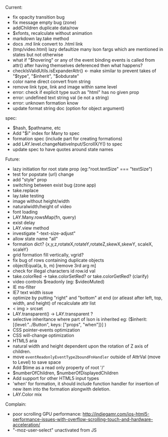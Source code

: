 
Current:
  - fix opacity transition bug
  - fix message empty bug (zone)
  - addChildren duplicate data/row
  - $xfonts, recalculate without animation
  - markdown lay.take method
  - docs .md link convert to .html link
  - (tmp/video.html) lazy defaultize many lson fargs which are mentioned in states but not otherwise
  - what if "$hovering" or any of the event binding events
    is called from attr() after having themselves deferenced
    then what happens?
  - checkIsValidUtils.isExpanderAttr() <- make similar to prevent takes of "$type", "$inherit", "$obdurate"
  - color name direct convert from string
  - remove link type, link and image within same level
  - error: check if explicit type such as "html" has no given prop
  - error: undefined text string val (ie not a string)
  - error: unknown formation know
  - update format string doc (option for object argument)

  spec:
  - $hash, $pathname, etc
  - Add "$i" index for Many to spec
  - formation spec (include part for creating formations)
  - add LAY.level.changeNativeInput/ScrollX/Y() to spec
  - update spec to have quotes around state names

Future:
  - lazy initiation for root state prop
    (eg:"root.textSize" === "textSize")
  - test for popstate (url) change
  - add "style" prop
  - switching between exist bug (zone app)
  - take.replace
  - lay.take testing
  - image without height/width
  - naturalwidth/height of video
  - font loading
  - LAY.Many.rowsMap(fn, query)
  - exist delay
  - LAY.view method
  - investigate "-text-size-adjust"
  - allow state name "all"
  - formation dict? {x,y,z,rotateX,rotateY,rotateZ,skewX,skewY, scaleX, scaleY}
  - grid formation fill vertically, vgrid?
  - fix bug of rows containing duplicate objects
  - objectEqual(a, b, m) [remove 3rd arg m]
  - check for illegal characters id row.id val
  - take.colorRed -> take.colorSetRed? or take.colorGetRed? (clarify)
  - video controls $readonly (eg: $videoMuted)
  - IE ms-filter
  - IE7 text width issue
  - optimize by putting "right" and "bottom" at end (or atleast after left, top, width, and height) of recalculate attr list
  - < img > srcset
  - LAY.transparent() -> LAY.transparent ?
  - selective inheritance where part of lson is inherited
    eg: ($inherit: [{level:"../Button", keys: ["props", "when"]}] )
  - CSS pointer-events optimization
  - CSS will-change optimization
  - HTML5 aria
  - natural width and height dependent upon the rotation of Z axis of children.
  - move `eventReadonlyEventType2boundFnHandler` outside of AttrVal (move to Level) to save space
  - Add $time as a read only property of root '/'
  - $numberOfChildren, $numberOfDisplayedChildren
  - Add support for other HTML5 input types
  - 'when' for formation, it should include function handler for insertion of new item into the formation alongwith deletion.
  - LAY.Color mix


Complain:
  - poor scrolling GPU performance: http://indiegamr.com/ios-html5-performance-issues-with-overflow-scrolling-touch-and-hardware-acceleration/
  - "-moz-user-select" unactivated from JS
